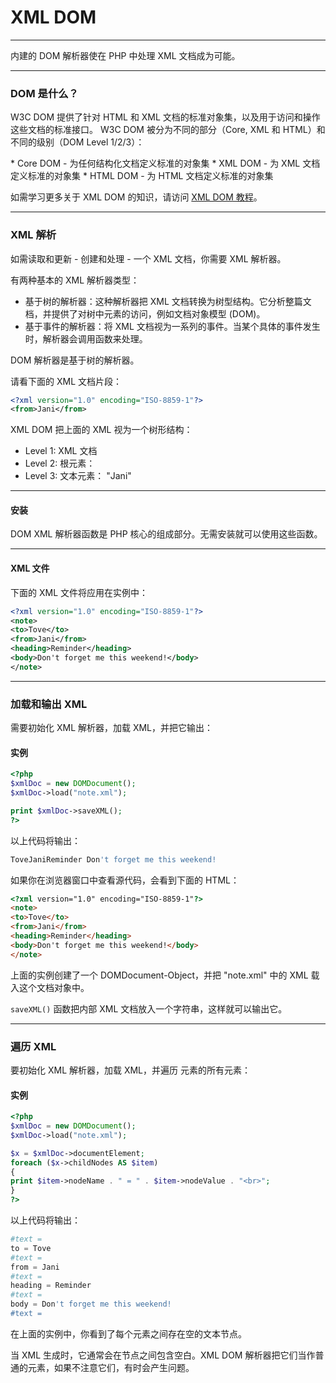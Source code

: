 # XML DOM

------

内建的 DOM 解析器使在 PHP 中处理 XML 文档成为可能。

------

### DOM 是什么？

W3C DOM 提供了针对 HTML 和 XML 文档的标准对象集，以及用于访问和操作这些文档的标准接口。
W3C DOM 被分为不同的部分（Core, XML 和 HTML）和不同的级别（DOM Level 1/2/3）：

\* Core DOM - 为任何结构化文档定义标准的对象集
\* XML DOM - 为 XML 文档定义标准的对象集
\* HTML DOM - 为 HTML 文档定义标准的对象集

如需学习更多关于 XML DOM 的知识，请访问 [XML DOM 教程](http://www.runoob.com/php/php-xml-dom.html#)。

------

### XML 解析

如需读取和更新 - 创建和处理 - 一个 XML 文档，你需要 XML 解析器。

有两种基本的 XML 解析器类型：

- 基于树的解析器：这种解析器把 XML 文档转换为树型结构。它分析整篇文档，并提供了对树中元素的访问，例如文档对象模型 (DOM)。
- 基于事件的解析器：将 XML 文档视为一系列的事件。当某个具体的事件发生时，解析器会调用函数来处理。

DOM 解析器是基于树的解析器。

请看下面的 XML 文档片段：

```xml
<?xml version="1.0" encoding="ISO-8859-1"?>
<from>Jani</from>
```



XML DOM 把上面的 XML 视为一个树形结构：

- Level 1: XML 文档
- Level 2: 根元素： <from>
- Level 3: 文本元素： "Jani"

------

#### 安装

DOM XML 解析器函数是 PHP 核心的组成部分。无需安装就可以使用这些函数。

------

#### XML 文件

下面的 XML 文件将应用在实例中：

```XML
<?xml version="1.0" encoding="ISO-8859-1"?>
<note>
<to>Tove</to>
<from>Jani</from>
<heading>Reminder</heading>
<body>Don't forget me this weekend!</body>
</note>
```



 

------

### 加载和输出 XML

需要初始化 XML 解析器，加载 XML，并把它输出：

#### **实例**

```PHP
<?php
$xmlDoc = new DOMDocument();
$xmlDoc->load("note.xml");

print $xmlDoc->saveXML();
?>
```



以上代码将输出：

```PHP
ToveJaniReminder Don't forget me this weekend!
```



如果你在浏览器窗口中查看源代码，会看到下面的 HTML：

```HTML
<?xml version="1.0" encoding="ISO-8859-1"?>
<note>
<to>Tove</to>
<from>Jani</from>
<heading>Reminder</heading>
<body>Don't forget me this weekend!</body>
</note>
```



上面的实例创建了一个 DOMDocument-Object，并把 "note.xml" 中的 XML 载入这个文档对象中。

`saveXML()` 函数把内部 XML 文档放入一个字符串，这样就可以输出它。

------

### 遍历 XML

要初始化 XML 解析器，加载 XML，并遍历 <note> 元素的所有元素：

#### **实例**

```PHP
<?php
$xmlDoc = new DOMDocument();
$xmlDoc->load("note.xml");

$x = $xmlDoc->documentElement;
foreach ($x->childNodes AS $item)
{
print $item->nodeName . " = " . $item->nodeValue . "<br>";
}
?>
```

以上代码将输出：

```PHP
#text = 
to = Tove
#text = 
from = Jani
#text = 
heading = Reminder
#text = 
body = Don't forget me this weekend!
#text =
```



在上面的实例中，你看到了每个元素之间存在空的文本节点。

当 XML 生成时，它通常会在节点之间包含空白。XML DOM 解析器把它们当作普通的元素，如果不注意它们，有时会产生问题。 